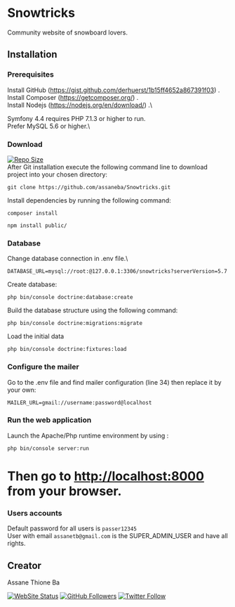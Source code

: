 # Snowtricks


Community website of snowboard lovers.

## Installation

### Prerequisites 

Install GitHub (<https://gist.github.com/derhuerst/1b15ff4652a867391f03>) .\
Install Composer (<https://getcomposer.org/>) .\
Install Nodejs (<https://nodejs.org/en/download/>) .\

Symfony 4.4 requires PHP 7.1.3 or higher to run.\
Prefer MySQL 5.6 or higher.\

### Download

[![Repo Size](https://img.shields.io/github/repo-size/assaneba/Snowtricks.svg?label=Repo+Size)](https://github.com/assaneba/Snowtricks/tree/master) \
After Git installation execute the following command line to download project into your chosen directory:
```
git clone https://github.com/assaneba/Snowtricks.git

```

Install dependencies by running the following command:
```
composer install
```
```
npm install public/
```

### Database

Change database connection in .env file.\
```
DATABASE_URL=mysql://root:@127.0.0.1:3306/snowtricks?serverVersion=5.7
```

Create database:
```
php bin/console doctrine:database:create
```

Build the database structure using the following command:
```
php bin/console doctrine:migrations:migrate
```

Load the initial data
```
php bin/console doctrine:fixtures:load
```

### Configure the mailer

Go to the .env file and find mailer configuration (line 34) then replace it by your own:
```
MAILER_URL=gmail://username:password@localhost
```

### Run the web application

Launch the Apache/Php runtime environment by using :
```
php bin/console server:run
```
# Then go to <http://localhost:8000> from your browser.

### Users accounts

Default password for all users is ```passer12345```\
User with email ```assanetb@gmail.com``` is the SUPER_ADMIN_USER and have all rights.

## Creator

Assane Thione Ba

[![WebSite Status](https://img.shields.io/website-up-down-green-red/https/philippebeck.net.svg?label=https://assaneba.com)](https://assaneba.com)
[![GitHub Followers](https://img.shields.io/github/followers/assaneba.svg?label=GitHub+:+assaneba+|+Followers)](https://github.com/assaneba)
[![Twitter Follow](https://badgen.net/twitter/follow/assanetba)](https://twitter.com/assanetba)
